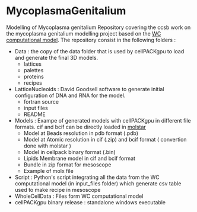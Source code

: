 # MycoplasmaGenitalium
Modelling of Mycoplasma genitalium
Repository covering the ccsb work on the mycoplasma genitalium modelling project based on the [WC computational model](https://doi.org/10.1016/j.cell.2012.05.044).
The repository consist in the following folders :
* Data : the copy of the data folder that is used by cellPACKgpu to load and generate the final 3D models.
    * lattices
    * palettes
    * proteins
    * recipes
* LatticeNucleoids : David Goodsell software to generate initial configuration of DNA and RNA for the model.
    * fortran source
    * input files
    * README
* Models : Exampe of generated models with cellPACKgpu in different file formats. cif and bcif can be directly loaded in [molstar](https://molstar.org/)
    * Model at Beads resolution in pdb format (.pdb) 
    * Model at Atomic resolution in cif (.zip) and bcif format ( convertion done with molstar )
    * Model in cellpack binary format (.bin)
    * Lipids Membrane model in cif and bcif format
    * Bundle in zip format for mesoscope
    * Example of molx file
* Script : Python's script integrating all the data from the WC computational model (in input_files folder) which generate csv table used to make recipe in mesoscope
* WholeCellData :  Files form WC computational model
* cellPACKgpu binary release : standalone windows executable 
## 